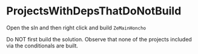 # ProjectsWithDepsThatDoNotBuild

Open the sln and then right click and build `ZeMainHoncho`

Do NOT first build the solution. Observe that none of the projects included via the conditionals are built.
